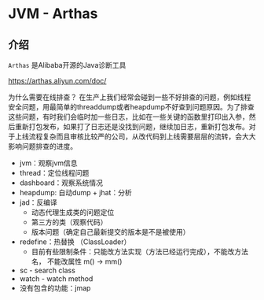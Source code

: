 # JVM - Arthas

## 介绍

`Arthas` 是Alibaba开源的Java诊断工具

https://arthas.aliyun.com/doc/



为什么需要在线排查？ 在生产上我们经常会碰到一些不好排查的问题，例如线程安全问题，用最简单的threaddump或者heapdump不好查到问题原因。为了排查这些问题，有时我们会临时加一些日志，比如在一些关键的函数里打印出入参，然后重新打包发布，如果打了日志还是没找到问题，继续加日志，重新打包发布。对于上线流程复杂而且审核比较严的公司，从改代码到上线需要层层的流转，会大大影响问题排查的进度。



- jvm：观察jvm信息
- thread：定位线程问题
- dashboard：观察系统情况
- heapdump: 自动dump + jhat：分析
- jad：反编译 
  - 动态代理生成类的问题定位 
  - 第三方的类（观察代码） 
  - 版本问题（确定自己最新提交的版本是不是被使用）
- redefine：热替换 （ClassLoader）
  - 目前有些限制条件：只能改方法实现（方法已经运行完成），不能改方法名， 不能改属性 m() -> mm()
- sc - search class
- watch - watch method
- 没有包含的功能：jmap